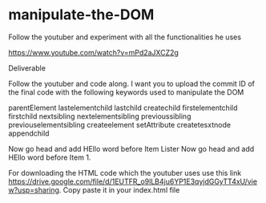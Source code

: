 # manipulate-the-DOM
Follow the youtuber and experiment with all the functionalities he uses

https://www.youtube.com/watch?v=mPd2aJXCZ2g





Deliverable



Follow the youtuber and code along. I want you to upload the commit ID of the final code with the following keywords used to manipulate the DOM



parentElement
lastelementchild
lastchild
createchild
firstelementchild
firstchild
nextsibling
nextelementsibling
previoussibling
previouselementsibling
createelement
setAttribute
createtesxtnode
appendchild


Now go head and add HEllo word before Item Lister
Now go head and add HEllo word before Item 1.



For downloading the HTML code which the youtuber uses use this link https://drive.google.com/file/d/1EUTFR_o9lLB4ju6YP1E3qyjdGGyTT4xU/view?usp=sharing. Copy paste it in your index.html file
